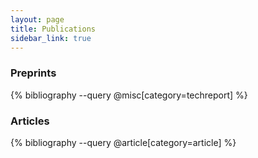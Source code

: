 ```yaml
---
layout: page
title: Publications
sidebar_link: true
---
```


### Preprints 

{% bibliography --query @misc[category=techreport] %}

### Articles

{% bibliography --query @article[category=article] %}